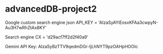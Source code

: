 # advancedDB-project2

Google custom search engine json API_KEY = 'AIzaSyAYiEosxKFAa3cwpyN-Au3H7wRhZtAx8KY'

Search engine CX = 'd29acf7ff2d2f40a9'

Gemini API Key: AIzaSyBzTTV9qedmDGr-IjLhNYT9pzOAHpHOOIc
